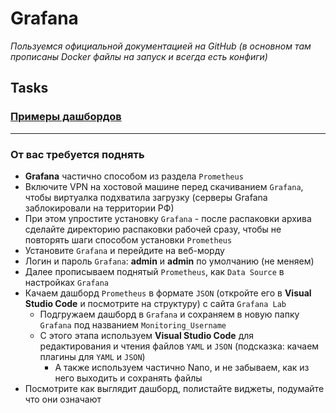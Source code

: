 # Grafana

_Пользуемся официальной документацией на GitHub (в основном там прописаны Docker файлы на запуск и всегда есть конфиги)_

## Tasks

### [Примеры дашбордов](https://play.grafana.org/dashboards)

---

### От вас требуется поднять
 - **Grafana** частично способом из раздела `Prometheus`
 - Включите VPN на хостовой машине перед скачиванием `Grafana`, чтобы виртуалка подхватила загрузку (серверы Grafana заблокировали на территории РФ)
 - При этом упростите установку `Grafana` - после распаковки архива сделайте директорию распаковки рабочей сразу, чтобы не повторять шаги способом установки `Prometheus`
 - Установите `Grafana` и перейдите на веб-морду
 - Логин и пароль `Grafana`: **admin** и **admin** по умолчанию (не меняем)
 - Далее прописываем поднятый `Prometheus`, как `Data Source` в настройках `Grafana`
 - Качаем дашборд `Prometheus` в формате `JSON` (откройте его в **Visual Studio Code** и посмотрите на структуру) с сайта `Grafana Lab`
   - Подгружаем дашборд в `Grafana` и сохраняем в новую папку `Grafana` под названием `Monitoring_Username`
   - С этого этапа используем **Visual Studio Code** для редактирования и чтения файлов `YAML` и `JSON` (подсказка: качаем плагины для `YAML` и `JSON`)
      - А также используем частично Nano, и не забываем, как из него выходить и сохранять файлы
 - Посмотрите как выглядит дашборд, полистайте виджеты, подумайте что они означают
